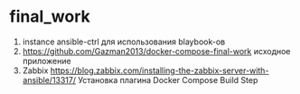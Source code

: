 # final_work
1. instance ansible-ctrl для использования blaybook-ов
2. https://github.com/Gazman2013/docker-compose-final-work исходное приложение
3. Zabbix https://blog.zabbix.com/installing-the-zabbix-server-with-ansible/13317/
Установка плагина Docker Compose Build Step
